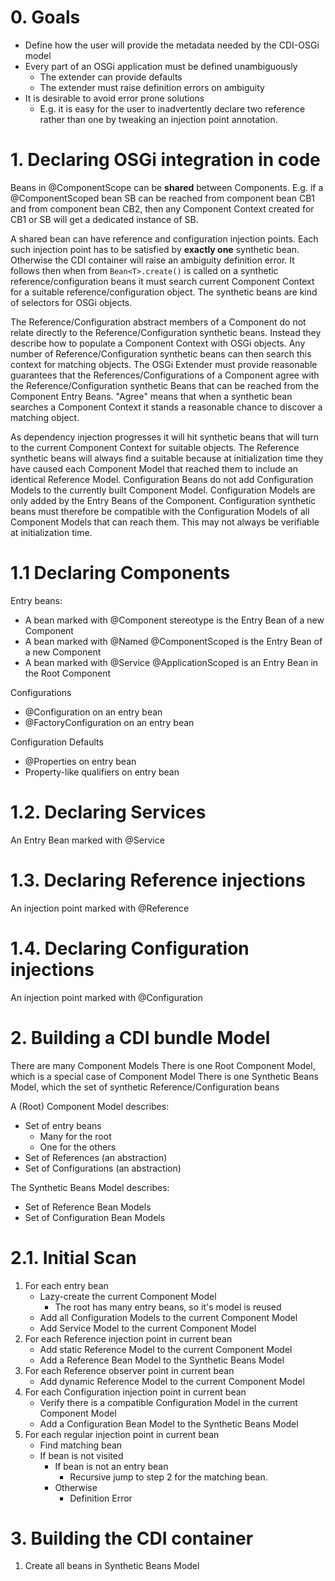 # 0. Goals
- Define how the user will provide the metadata needed by the CDI-OSGi model
- Every part of an OSGi application must be defined unambiguously
    - The extender can provide defaults
    - The extender must raise definition errors on ambiguity
- It is desirable to avoid error prone solutions
    - E.g. it is easy for the user to inadvertently declare two reference rather than one by tweaking an injection point annotation.

# 1. Declaring OSGi integration in code
Beans in @ComponentScope can be **shared** between Components.
E.g. if a @ComponentScoped bean SB can be reached from component bean CB1 and from component bean CB2, then
any Component Context created for CB1 or SB will get a dedicated instance of SB.

A shared bean can have reference and configuration injection points. Each such injection point has to be satisfied
by **exactly one** synthetic bean. Otherwise the CDI container will raise an ambiguity definition error. It follows then
when from `Bean<T>.create()` is called on a synthetic reference/configuration beans it must search current 
Component Context for a suitable reference/configuration object. The synthetic beans are kind of selectors for
OSGi objects. 

The Reference/Configuration abstract members of a Component do not relate directly to the Reference/Configuration
synthetic beans. Instead they describe how to populate a Component Context with OSGi objects. Any number of 
Reference/Configuration synthetic beans can then search this context for matching objects. The OSGi Extender must provide
reasonable guarantees that the References/Configurations of a Component agree with the Reference/Configuration synthetic
Beans that can be reached from the Component Entry Beans. "Agree" means that when a synthetic bean searches a
Component Context it stands a reasonable chance to discover a matching object.

As dependency injection progresses it will hit synthetic beans that will turn to the current Component Context for
suitable objects. The Reference synthetic beans will always find a suitable because at initialization time they have
caused each Component Model that reached them to include an identical Reference Model. Configuration Beans do not add
Configuration Models to the currently built Component Model. Configuration Models are only added by the Entry Beans of
the Component. Configuration synthetic beans must therefore be compatible with the Configuration Models of all Component
Models that can reach them. This may not always be verifiable at initialization time.

# 1.1 Declaring Components
Entry beans:
- A bean marked with @Component stereotype is the Entry Bean of a new Component
- A bean marked with @Named @ComponentScoped is the Entry Bean of a new Component
- A bean marked with @Service @ApplicationScoped is an Entry Bean in the Root Component

Configurations
- @Configuration on an entry bean
- @FactoryConfiguration on an entry bean  

Configuration Defaults
- @Properties on entry bean
- Property-like qualifiers on entry bean

# 1.2. Declaring Services
An Entry Bean marked with @Service

# 1.3. Declaring Reference injections
An injection point marked with @Reference

# 1.4. Declaring Configuration injections
An injection point marked with @Configuration

# 2. Building a CDI bundle Model
There are many Component Models
There is one Root Component Model, which is a special case of Component Model
There is one Synthetic Beans Model, which the set of synthetic Reference/Configuration beans

A (Root) Component Model describes:
- Set of entry beans
    - Many for the root
    - One for the others
- Set of References (an abstraction)
- Set of Configurations (an abstraction)

The Synthetic Beans Model describes:
- Set of Reference Bean Models
- Set of Configuration Bean Models

# 2.1. Initial Scan
1. For each entry bean
    - Lazy-create the current Component Model
        - The root has many entry beans, so it's model is reused
    - Add all Configuration Models to the current Component Model
    - Add Service Model to the current Component Model
2. For each Reference injection point in current bean
    - Add static Reference Model to the current Component Model
    - Add a Reference Bean Model to the Synthetic Beans Model 
3. For each Reference observer point in current bean
    - Add dynamic Reference Model to the current Component Model
4. For each Configuration injection point in current bean
    - Verify there is a compatible Configuration Model in the current Component Model
    - Add a Configuration Bean Model to the Synthetic Beans Model
5. For each regular injection point in current bean
    - Find matching bean
    - If bean is not visited
        - If bean is not an entry bean
            - Recursive jump to step 2 for the matching bean.
        - Otherwise
            - Definition Error

# 3. Building the CDI container
1. Create all beans in Synthetic Beans Model
